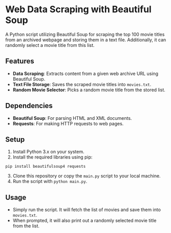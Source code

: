 # Web Data Scraping with Beautiful Soup

A Python script utilizing Beautiful Soup for scraping the top 100 movie titles from an archived webpage and storing them in a text file. Additionally, it can randomly select a movie title from this list.

## Features

- **Data Scraping**: Extracts content from a given web archive URL using Beautiful Soup.
- **Text File Storage**: Saves the scraped movie titles into `movies.txt`.
- **Random Movie Selector**: Picks a random movie title from the stored list.

## Dependencies

- **Beautiful Soup**: For parsing HTML and XML documents.
- **Requests**: For making HTTP requests to web pages.

## Setup

1. Install Python 3.x on your system.
2. Install the required libraries using pip:

```
pip install beautifulsoup4 requests
```

3. Clone this repository or copy the `main.py` script to your local machine.
4. Run the script with `python main.py`.

## Usage

- Simply run the script. It will fetch the list of movies and save them into `movies.txt`.
- When prompted, it will also print out a randomly selected movie title from the list.


